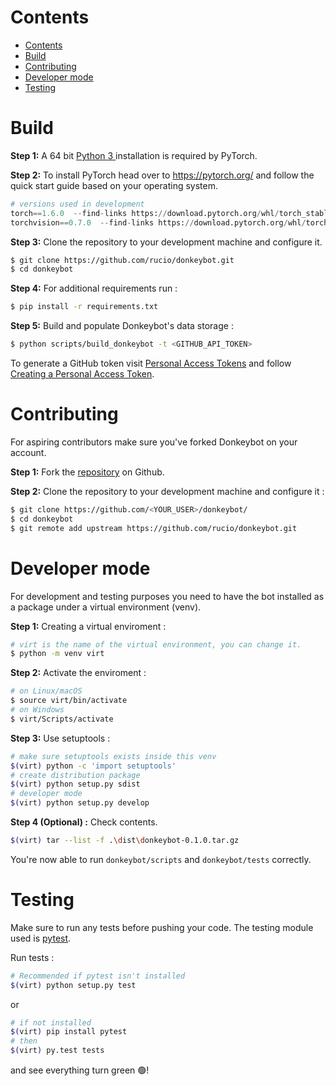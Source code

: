 # Contents
- [Contents](#contents)
- [Build](#build)
- [Contributing](#contributing)
- [Developer mode](#developer-mode)
- [Testing](#testing)

# Build
**Step 1:**  A 64 bit [Python 3 ](https://www.python.org/downloads/windows/) installation is required by PyTorch.
   
**Step 2:** To install PyTorch head over to https://pytorch.org/ and follow the quick start guide based on your operating system.  
``` python
# versions used in development 
torch==1.6.0  --find-links https://download.pytorch.org/whl/torch_stable.html
torchvision==0.7.0  --find-links https://download.pytorch.org/whl/torch_stable.html
```

**Step 3:** Clone the repository to your development machine and configure it. 
``` bash
$ git clone https://github.com/rucio/donkeybot.git
$ cd donkeybot
```

**Step 4:** For additional requirements run :
``` bash
$ pip install -r requirements.txt
``` 
    
**Step 5:** Build and populate Donkeybot's data storage :  
``` bash
$ python scripts/build_donkeybot -t <GITHUB_API_TOKEN>
```
To generate a GitHub token visit [Personal Access Tokens](https://github.com/settings/tokens) and follow [Creating a Personal Access Token](https://docs.github.com/en/github/authenticating-to-github/creating-a-personal-access-token).


# Contributing
For aspiring contributors make sure you've forked Donkeybot on your account.

**Step 1:**  Fork the [repository](https://github.com/rucio/donkeybot) on Github.

**Step 2:** Clone the repository to your development machine and configure it :
``` bash
$ git clone https://github.com/<YOUR_USER>/donkeybot/
$ cd donkeybot
$ git remote add upstream https://github.com/rucio/donkeybot.git
```

# Developer mode

For development and testing purposes you need to have the bot installed as a package under a virtual environment (venv).

**Step 1:** Creating a virtual enviroment : 
``` bash 
# virt is the name of the virtual environment, you can change it.
$ python -m venv virt 
```

**Step 2:** Activate the enviroment :  
``` bash
# on Linux/macOS
$ source virt/bin/activate
# on Windows
$ virt/Scripts/activate
```

**Step 3:** Use setuptools :  
``` bash
# make sure setuptools exists inside this venv
$(virt) python -c 'import setuptools'
# create distribution package
$(virt) python setup.py sdist 
# developer mode
$(virt) python setup.py develop
```

**Step 4 (Optional) :**  Check contents.
``` bash
$(virt) tar --list -f .\dist\donkeybot-0.1.0.tar.gz
```

You're now able to run `donkeybot/scripts` and `donkeybot/tests` correctly.

# Testing
Make sure to run any tests before pushing your code. The testing module used is [pytest](https://docs.pytest.org/en/stable/).  

Run tests :  
``` bash
# Recommended if pytest isn't installed 
$(virt) python setup.py test
```
or 
``` bash
# if not installed
$(virt) pip install pytest 
# then
$(virt) py.test tests
```
and see everything turn green 🟢!
